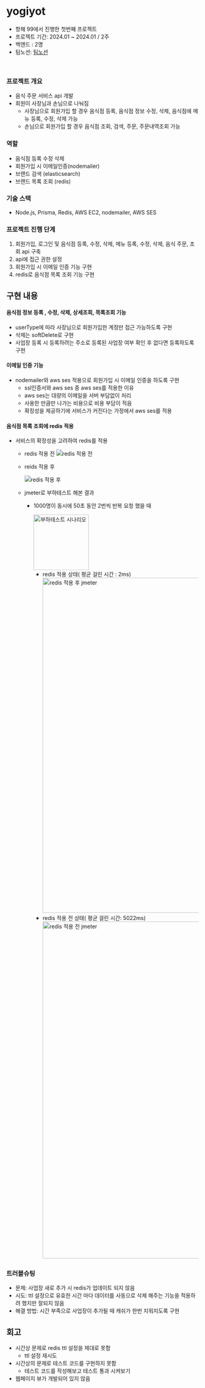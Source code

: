 # yogiyot
- 항해 99에서 진행한 첫번째 프로젝트
- 프로젝트 기간: 2024.01 ~ 2024.01 / 2주
- 백엔드 : 2명
- 팀노션: [팀노션](https://www.notion.so/yogiyot-9defd1d7b68048d7aa26fbdd912e66bb)
<br>

### 프로젝트 개요
- 음식 주문 서비스 api 개발
- 회원이 사장님과 손님으로 나눠짐
  - 사장님으로 회원가입 할 경우 음식점 등록, 음식점 정보 수정, 삭제, 음식점에 메뉴 등록, 수정, 삭제 가능
  - 손님으로 회원가입 할 경우 음식점 조회, 검색, 주문, 주문내역조회 가능

### 역할
- 음식점 등록 수정 삭제
- 회원가입 시 이메일인증(nodemailer)
- 브랜드 검색 (elasticsearch)
- 브랜드 목록 조회 (redis)

### 기술 스택
- Node.js, Prisma, Redis, AWS EC2, nodemailer, AWS SES

### 프로젝트 진행 단계
1. 회원가입, 로그인 및 음식점 등록, 수정, 삭제, 메뉴 등록, 수정, 삭제, 음식 주문, 조회 api 구축
2. api에 접근 권한 설정
4. 회원가입 시 이메일 인증 기능 구현
5. redis로 음식점 목록 조회 기능 구현


## 구현 내용
#### 음식점 정보 등록 , 수정, 삭제, 상세조회, 목록조회 기능
   - userType에 따라 사장님으로 회원가입한 계정만 접근 가능하도록 구현
   - 삭제는 softDelete로 구현
   - 사업장 등록 시 등록하려는 주소로 등록된 사업장 여부 확인 후 없다면 등록하도록 구현

#### 이메일 인증 기능
   - nodemailer와 aws ses 적용으로 회원가입 시 이메일 인증을 하도록 구현
     -  ssl인증서와 aws ses 중 aws ses를 적용한 이유
       -  aws ses는 대량의 이메일을 서버 부담없이 처리
       -  사용한 만큼만 나가는 비용으로 비용 부담이 적음
       -  확장성을 제공하기에 서비스가 커진다는 가정에서 aws ses를 적용
         
#### 음식점 목록 조회에 redis 적용
   - 서비스의 확장성을 고려하여 redis를 적용
     - redis 적용 전
       ![redis 적용 전](https://github.com/jennaaaaaaaaa/yogiyot/assets/111362623/cce2d15c-b78a-47ae-87ca-a0e06ae68ebe)
       
     - reids 적용 후
       
       ![redis 적용 후](https://github.com/jennaaaaaaaaa/yogiyot/assets/111362623/e403df4b-138a-4b2d-9d76-494f41f547ed)

     - jmeter로 부하테스트 해본 결과
       - 1000명이 동시에 50초 동안 2번씩 반복 요청 했을 때
         
          <img width="145" alt="부하테스트 시나리오" src="https://github.com/jennaaaaaaaaa/yogiyot/assets/111362623/9d8fe78e-73b8-4a3d-b52f-9b8c1679b787">

         - redis 적용 상태( 평균 걸린 시간 : 2ms)
           <img width="875" alt="redis 적용 후 jmeter" src="https://github.com/jennaaaaaaaaa/yogiyot/assets/111362623/0f22c8ee-dd4d-472c-9c9f-6a0a706ebe85">
         - redis 적용 전 상태( 평균 걸린 시간: 5022ms)
            <img width="880" alt="redis 적용 전 jmeter" src="https://github.com/jennaaaaaaaaa/yogiyot/assets/111362623/3f6c7d69-d4c3-4bc4-bb8d-2648057ee0ff">

### 트러블슈팅
- 문제: 사업장 새로 추가 시 redis가 업데이트 되지 않음
- 시도: ttl 설정으로 유효한 시간 마다 데이터를 사동으로 삭제 해주는 기능을 적용하려 했지만 잘되지 않음
- 해결 방법: 시간 부족으로 사업장이 추가될 때 캐쉬가 한번 지워지도록 구현

## 회고
- 시간상 문제로 redis ttl 설정을 제대로 못함
  - ttl 설정 재시도
- 시간상의 문제로 테스트 코드를 구현하지 못함
  - 테스트 코드를 작성해보고 테스트 통과 시켜보기
- 웹페이지 뷰가 개발되어 있지 않음
